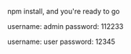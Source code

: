 npm install,
and you're ready to go

username: admin
password: 112233
  
username: user
password: 12345
